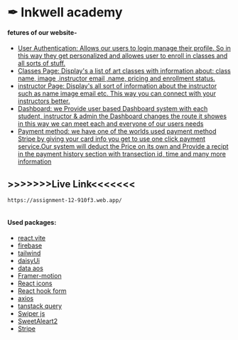 
# ✒ Inkwell academy

#### fetures of our website-





 - [User Authentication: Allows our users to login manage their profile. So in this way they get personalized and allowes user to enroll in classes and all sorts of stuff.](https://awesomeopensource.com/project/elangosundar/awesome-README-templates)
 - [Classes Page: Display's a list of art classes with information about: class name, image ,instructor email ,name, pricing and enrollment status.](https://github.com/matiassingers/awesome-readme)
 - [instructor Page: Display's all sort of information about the instructor such as name image email etc. This way you can connect with your instructors better.](https://bulldogjob.com/news/449-how-to-write-a-good-readme-for-your-github-project)
 - [Dashboard: we Provide user based Dashboard system with each student, instructor & admin the Dashboard changes the route it showes in this way we can meet each and everyone of our users needs](https://bulldogjob.com/news/449-how-to-write-a-good-readme-for-your-github-project)
 - [Payment method: we have one of the worlds used payment method Stripe by giving your card info you get to use one click payment service.Our system will deduct the Price on its own and Provide a recipt in the payment history section with transection id, time and many more information]()




## >>>>>>>Live Link<<<<<<<
```
https://assignment-12-910f3.web.app/
  
```


#### Used packages:

- [react.vite]()
- [firebase]()
- [tailwind]()
- [daisyUi]()
- [data aos]()
- [Framer-motion]()
- [React icons]()
- [React hook form]()
- [axios]()
- [tanstack query]()
- [Swiper js]()
- [SweetAleart2]()
- [Stripe]()